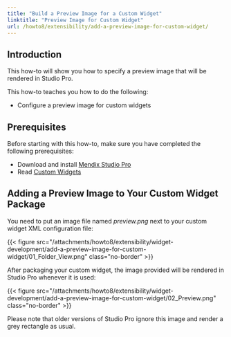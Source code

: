 ```yaml
---
title: "Build a Preview Image for a Custom Widget"
linktitle: "Preview Image for Custom Widget"
url: /howto8/extensibility/add-a-preview-image-for-custom-widget/
---
```


## Introduction

This how-to will show you how to specify a preview image that will be rendered in Studio Pro.

This how-to teaches you how to do the following:

* Configure a preview image for custom widgets

## Prerequisites

Before starting with this how-to, make sure you have completed the following prerequisites:

* Download and install [Mendix Studio Pro](https://marketplace.mendix.com/link/studiopro/)
* Read [Custom Widgets](/howto8/extensibility/widget-development/)

## Adding a Preview Image to Your Custom Widget Package

You need to put an image file named *preview.png* next to your custom widget XML configuration file:

{{< figure src="/attachments/howto8/extensibility/widget-development/add-a-preview-image-for-custom-widget/01_Folder_View.png" class="no-border" >}}

After packaging your custom widget, the image provided will be rendered in Studio Pro whenever it is used:

{{< figure src="/attachments/howto8/extensibility/widget-development/add-a-preview-image-for-custom-widget/02_Preview.png" class="no-border" >}}

Please note that older versions of Studio Pro ignore this image and render a grey rectangle as usual.
